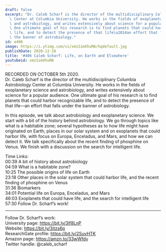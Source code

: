 ```yaml
---
draft: false
excerpt: "Dr. Caleb Scharf is the director of the multidisciplinary Columbia Astrobiology\
  \ Center at Columbia University. He works in the fields of exoplanetary science\
  \ and astrobiology, and writes extensively about science for a popular audience.\
  \ One ultimate goal of his research is to find planets that could harbor recognizable\
  \ life, and to detect the presence of that life\u2014an effort that falls under\
  \ the banner of astrobiology."
id: e406
image: https://i.ytimg.com/vi/xmiSimXhuMA/hqdefault.jpg
publishDate: 2020-12-18
title: '#406 Caleb Scharf: Life, on Earth and Elsewhere'
youtubeid: xmiSimXhuMA
---
```

RECORDED ON OCTOBER 5th 2020.  
Dr. Caleb Scharf is the director of the multidisciplinary Columbia Astrobiology Center at Columbia University. He works in the fields of exoplanetary science and astrobiology, and writes extensively about science for a popular audience. One ultimate goal of his research is to find planets that could harbor recognizable life, and to detect the presence of that life—an effort that falls under the banner of astrobiology.

In this episode, we talk about astrobiology and exoplanetary science. We start with a bit of the history behind astrobiology. We go through topics like what is a habitable zone; several hypotheses as to how life might have originated on Earth; places in our solar system and on exoplanets that could harbor life, with focus on Europa, Enceladus, and Mars, and how we can detect it. We talk specifically about the recent finding of phosphine on Venus. We finish with a discussion on the search for intelligent life.

Time Links:  
00:39  A bit of history about astrobiology  
04:59  What is a habitable zone?  
10:25  The possible origins of life on Earth  
23:18  Other places in the solar system that could harbor life, and the recent finding of phosphine on Venus  
31:36  Biomarkers   
34:01  Potential life on Europa, Enceladus, and Mars  
46:03  Exoplanets that could have life, and the search for intelligent life  
57:30  Follow Dr. Scharf’s work!

---

Follow Dr. Scharf’s work:  
University page: https://bit.ly/3lf8LnP  
Website: https://bit.ly/3itzs6p  
ResearchGate profile: https://bit.ly/2SuvHTK  
Amazon page: https://amzn.to/33wWfdv  
Twitter handle: @caleb_scharf
